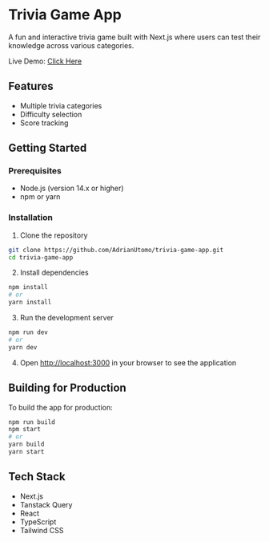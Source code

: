# Trivia Game App

A fun and interactive trivia game built with Next.js where users can test their knowledge across various categories.

Live Demo: [Click Here](https://trivia-game-app-eight.vercel.app/)

## Features

- Multiple trivia categories
- Difficulty selection
- Score tracking

## Getting Started

### Prerequisites

- Node.js (version 14.x or higher)
- npm or yarn

### Installation

1. Clone the repository
```bash
git clone https://github.com/AdrianUtomo/trivia-game-app.git
cd trivia-game-app
```

2. Install dependencies
```bash
npm install
# or
yarn install
```

3. Run the development server
```bash
npm run dev
# or
yarn dev
```

4. Open [http://localhost:3000](http://localhost:3000) in your browser to see the application

## Building for Production

To build the app for production:

```bash
npm run build
npm start
# or
yarn build
yarn start
```

## Tech Stack

- Next.js
- Tanstack Query
- React
- TypeScript
- Tailwind CSS
